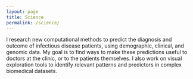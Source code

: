 ```yaml
---
layout: page
title: Science
permalink: /science/
---
```


I research new computational methods to predict the diagnosis and outcome of infectious disease patients, using demographic, clinical, and genomic data. My goal is to find ways to make these predictions useful to doctors at the clinic, or to the patients themselves. I also work on visual exploration tools to identify relevant patterns and predictors in complex biomedical datasets.

